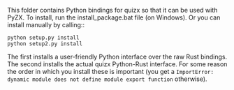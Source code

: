 This folder contains Python bindings for quizx so that it can be used with PyZX.
To install, run the install_package.bat file (on Windows).
Or you can install manually by calling::
    
    python setup.py install
    python setup2.py install

The first installs a user-friendly Python interface over the raw Rust bindings. The second installs the actual quizx Python-Rust interface. For some reason the order in which you install these is important (you get a `ImportError: dynamic module does not define module export function` otherwise).
